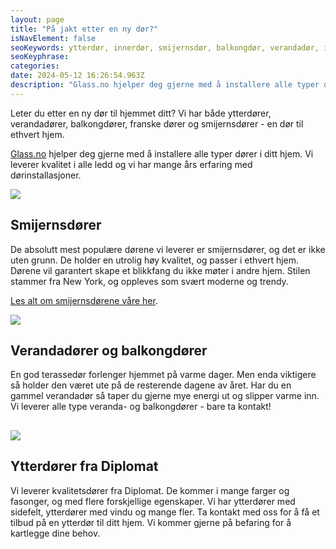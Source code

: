 ```yaml
---
layout: page
title: "På jakt etter en ny dør?"
isNavElement: false
seoKeywords: ytterdør, innerdør, smijernsdør, balkongdør, verandadør, inngangsdør, dør
seoKeyphrase: 
categories: 
date: 2024-05-12 16:26:54.963Z
description: "Glass.no hjelper deg gjerne med å installere alle typer dører i ditt hjem. Vi leverer kvalitet i alle ledd og vi har mange års erfaring med dørinstallasjoner."
---
```


Leter du etter en ny dør til hjemmet ditt? Vi har både ytterdører, verandadører, balkongdører, franske dører og smijernsdører - en dør til ethvert hjem.

[Glass.no](http://Glass.no) hjelper deg gjerne med å installere alle typer dører i ditt hjem. Vi leverer kvalitet i alle ledd og vi har mange års erfaring med dørinstallasjoner.



![](https://cdn.sanity.io/images/csbn9wp4/transformed-data/664459624679135a0b6cb7107afeff4a865f954c-7220x4060.jpg)

## Smijernsdører

De absolutt mest populære dørene vi leverer er smijernsdører, og det er ikke uten grunn. De holder en utrolig høy kvalitet, og passer i ethvert hjem. Dørene vil garantert skape et blikkfang du ikke møter i andre hjem. Stilen stammer fra New York, og oppleves som svært moderne og trendy. 

[Les alt om smijernsdørene våre her](/smijernsdor).



![](https://cdn.sanity.io/images/csbn9wp4/transformed-data/57173c3d1bc2dc86f18d28c2d20724e293b4c6cf-1500x1000.jpg)

## Verandadører og balkongdører

En god terassedør forlenger hjemmet på varme dager. Men enda viktigere så holder den været ute på de resterende dagene av året. Har du en gammel verandadør så taper du gjerne mye energi ut og slipper varme inn. Vi leverer alle type veranda- og balkongdører - bare ta kontakt!

## 

![](https://cdn.sanity.io/images/csbn9wp4/transformed-data/29517f2053ff89ed2b29670e3320ca9e12d9136a-1600x2400.jpg)

## Ytterdører fra Diplomat

Vi leverer kvalitetsdører fra Diplomat. De kommer i mange farger og fasonger, og med flere forskjellige egenskaper. Vi har ytterdører med sidefelt, ytterdører med vindu og mange fler. Ta kontakt med oss for å få et tilbud på en ytterdør til ditt hjem. Vi kommer gjerne på befaring for å kartlegge dine behov.
